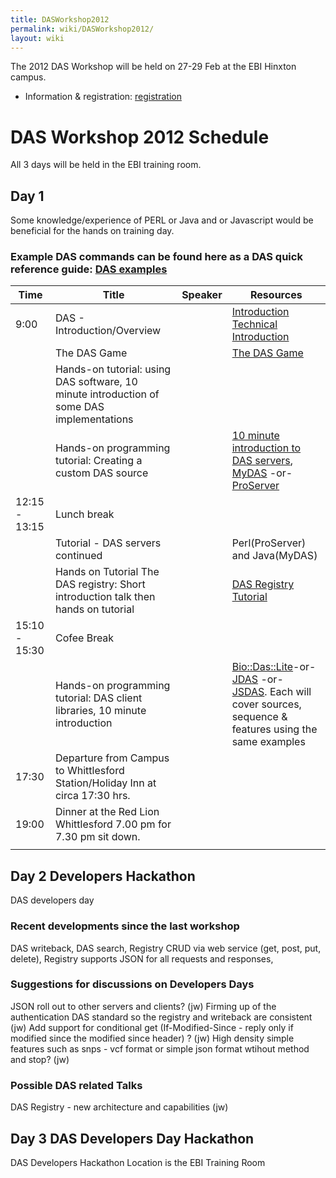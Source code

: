 ```yaml
---
title: DASWorkshop2012
permalink: wiki/DASWorkshop2012/
layout: wiki
---
```


The 2012 DAS Workshop will be held on 27-29 Feb at the EBI Hinxton
campus.

-   Information & registration:
    [registration](http://www.ebi.ac.uk/training/onsite/120227_DAS.html)

DAS Workshop 2012 Schedule
==========================

All 3 days will be held in the EBI training room.

Day 1
-----

Some knowledge/experience of PERL or Java and or Javascript would be
beneficial for the hands on training day.

### Example DAS commands can be found here as a DAS quick reference guide: [DAS examples](http://www.dasregistry.org/DASCommandExamples.jsp)

| Time          | Title                                                                                     | Speaker | Resources                                                                                                                                                                                                                                                                     |
|---------------|-------------------------------------------------------------------------------------------|---------|-------------------------------------------------------------------------------------------------------------------------------------------------------------------------------------------------------------------------------------------------------------------------------|
| 9:00          | DAS - Introduction/Overview                                                               |         | [Introduction](http://www.biotnet.org/training-materials/introduction-das) [Technical Introduction](http://www.biotnet.org/training-materials/technical-introduction-das)                                                                                                     |
|               | The DAS Game                                                                              |         | [The DAS Game](http://www.biotnet.org/training-materials/das-game)                                                                                                                                                                                                            |
|               | Hands-on tutorial: using DAS software, 10 minute introduction of some DAS implementations |         |                                                                                                                                                                                                                                                                               |
|               | Hands-on programming tutorial: Creating a custom DAS source                               |         | [10 minute introduction to DAS servers](http://www.biotnet.org/training-materials/das-servers), [MyDAS](http://code.google.com/p/mydas/wiki/Tutorials) -or- [ProServer](http://www.biotnet.org/training-materials/bio-das-proserver-tutorial)                                 |
| 12:15 - 13:15 | Lunch break                                                                               |
|               | Tutorial - DAS servers continued                                                          |         | Perl(ProServer) and Java(MyDAS)                                                                                                                                                                                                                                               |
|               | Hands on Tutorial The DAS registry: Short introduction talk then hands on tutorial        |         | [DAS Registry Tutorial](http://www.biotnet.org/training-materials/short-das-registry-tutorial-basic-knowledge)                                                                                                                                                                |
| 15:10 - 15:30 | Cofee Break                                                                               |
|               | Hands-on programming tutorial: DAS client libraries, 10 minute introduction               |         | [Bio::Das::Lite](http://www.biotnet.org/training-materials/bio-das-lite-tutorial)-or- [JDAS](http://www.biotnet.org/training-materials/jdas) -or- [JSDAS](http://code.google.com/p/jsdas/wiki/tutorial). Each will cover sources, sequence & features using the same examples |
| 17:30         | Departure from Campus to Whittlesford Station/Holiday Inn at circa 17:30 hrs.             |
| 19:00         | Dinner at the Red Lion Whittlesford 7.00 pm for 7.30 pm sit down.                         |         |                                                                                                                                                                                                                                                                               |
||

Day 2 Developers Hackathon
--------------------------

DAS developers day

### Recent developments since the last workshop

DAS writeback, DAS search, Registry CRUD via web service (get, post,
put, delete), Registry supports JSON for all requests and responses,

### Suggestions for discussions on Developers Days

JSON roll out to other servers and clients? (jw) Firming up of the
authentication DAS standard so the registry and writeback are consistent
(jw) Add support for conditional get (If-Modified-Since - reply only if
modified since the modified since header) ? (jw) High density simple
features such as snps - vcf format or simple json format wtihout method
and stop? (jw)

### Possible DAS related Talks

DAS Registry - new architecture and capabilities (jw)

Day 3 DAS Developers Day Hackathon
----------------------------------

DAS Developers Hackathon Location is the EBI Training Room
